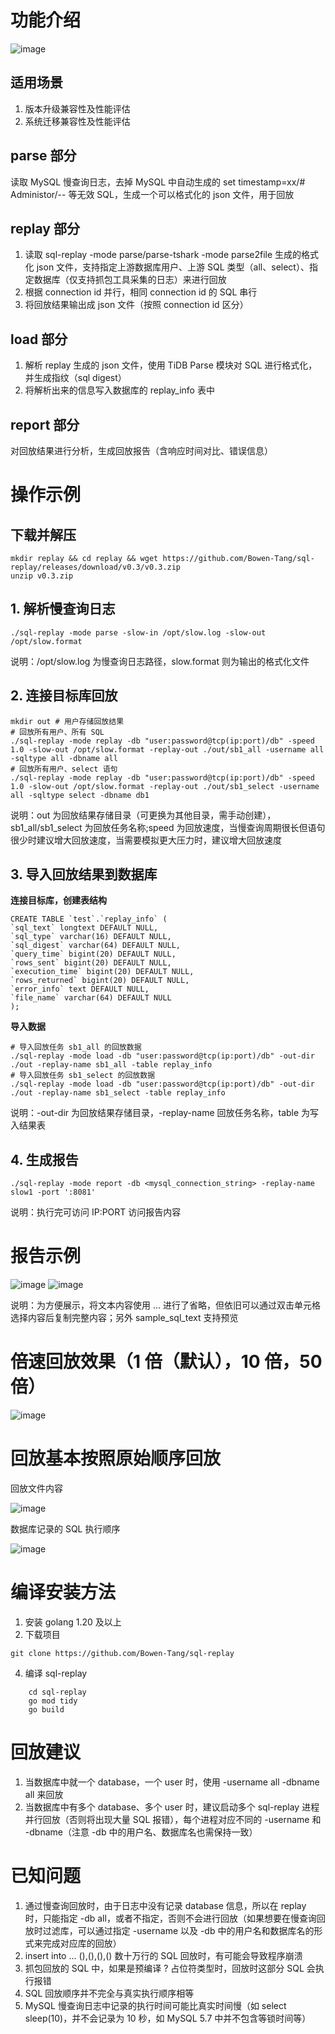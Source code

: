 # 功能介绍
![image](https://github.com/Bowen-Tang/sql-replay/assets/52245161/bc2bd3cc-8cdf-4f06-8187-9937a84b56c3)


## 适用场景
1. 版本升级兼容性及性能评估
2. 系统迁移兼容性及性能评估

## parse 部分
读取 MySQL 慢查询日志，去掉 MySQL 中自动生成的 set timestamp=xx/# Administor/-- 等无效 SQL，生成一个可以格式化的 json 文件，用于回放
## replay 部分
1. 读取 sql-replay -mode parse/parse-tshark -mode parse2file 生成的格式化 json 文件，支持指定上游数据库用户、上游 SQL 类型（all、select）、指定数据库（仅支持抓包工具采集的日志）来进行回放
2. 根据 connection id 并行，相同 connection id 的 SQL 串行
3. 将回放结果输出成 json 文件（按照 connection id 区分）
## load 部分
1. 解析 replay 生成的 json 文件，使用 TiDB Parse 模块对 SQL 进行格式化，并生成指纹（sql digest）
2. 将解析出来的信息写入数据库的 replay_info 表中
## report 部分
对回放结果进行分析，生成回放报告（含响应时间对比、错误信息）

# 操作示例 
## 下载并解压 
```
mkdir replay && cd replay && wget https://github.com/Bowen-Tang/sql-replay/releases/download/v0.3/v0.3.zip
unzip v0.3.zip
```
 
## 1. 解析慢查询日志
```
./sql-replay -mode parse -slow-in /opt/slow.log -slow-out /opt/slow.format
```
说明：/opt/slow.log 为慢查询日志路径，slow.format 则为输出的格式化文件

## 2. 连接目标库回放

```
mkdir out # 用户存储回放结果
# 回放所有用户、所有 SQL
./sql-replay -mode replay -db "user:password@tcp(ip:port)/db" -speed 1.0 -slow-out /opt/slow.format -replay-out ./out/sb1_all -username all -sqltype all -dbname all
# 回放所有用户、select 语句
./sql-replay -mode replay -db "user:password@tcp(ip:port)/db" -speed 1.0 -slow-out /opt/slow.format -replay-out ./out/sb1_select -username all -sqltype select -dbname db1
```
说明：out 为回放结果存储目录（可更换为其他目录，需手动创建），sb1_all/sb1_select 为回放任务名称;speed 为回放速度，当慢查询周期很长但语句很少时建议增大回放速度，当需要模拟更大压力时，建议增大回放速度

## 3. 导入回放结果到数据库
**连接目标库，创建表结构**
```
CREATE TABLE `test`.`replay_info` (
`sql_text` longtext DEFAULT NULL,
`sql_type` varchar(16) DEFAULT NULL,
`sql_digest` varchar(64) DEFAULT NULL,
`query_time` bigint(20) DEFAULT NULL,
`rows_sent` bigint(20) DEFAULT NULL,
`execution_time` bigint(20) DEFAULT NULL,
`rows_returned` bigint(20) DEFAULT NULL,
`error_info` text DEFAULT NULL,
`file_name` varchar(64) DEFAULT NULL
);
```
**导入数据**
```
# 导入回放任务 sb1_all 的回放数据 
./sql-replay -mode load -db "user:password@tcp(ip:port)/db" -out-dir ./out -replay-name sb1_all -table replay_info 
# 导入回放任务 sb1_select 的回放数据 
./sql-replay -mode load -db "user:password@tcp(ip:port)/db" -out-dir ./out -replay-name sb1_select -table replay_info 
```
说明：-out-dir 为回放结果存储目录，-replay-name 回放任务名称，table 为写入结果表

## 4. 生成报告

```
./sql-replay -mode report -db <mysql_connection_string> -replay-name slow1 -port ':8081'
```
说明：执行完可访问 IP:PORT 访问报告内容

# 报告示例 
![image](https://github.com/Bowen-Tang/sql-replay/assets/52245161/be918a5c-b06e-4899-81db-dfdac3007232)
![image](https://github.com/Bowen-Tang/sql-replay/assets/52245161/5a9433d9-0b0d-4192-aaf5-2e14f2caaa80)

说明：为方便展示，将文本内容使用 ... 进行了省略，但依旧可以通过双击单元格选择内容后复制完整内容；另外 sample_sql_text 支持预览



# 倍速回放效果（1 倍（默认），10 倍，50 倍）
![image](https://github.com/Bowen-Tang/sql-replay/assets/52245161/8ebbee92-586d-4090-97d6-9e2c87c640bc)

# 回放基本按照原始顺序回放
回放文件内容

![image](https://github.com/Bowen-Tang/sql-replay/assets/52245161/e87e84fd-7318-41d0-8356-ddce5c744e2d)

数据库记录的 SQL 执行顺序

![image](https://github.com/Bowen-Tang/sql-replay/assets/52245161/7d9d7f84-80a1-44d6-b3d5-8f27b933ffcb)



# 编译安装方法

1. 安装 golang 1.20 及以上
2. 下载项目

```
git clone https://github.com/Bowen-Tang/sql-replay
```

4. 编译 sql-replay

```
    cd sql-replay
    go mod tidy
    go build
```
# 回放建议
1. 当数据库中就一个 database，一个 user 时，使用 -username all -dbname all 来回放
2. 当数据库中有多个 database、多个 user 时，建议启动多个 sql-replay 进程并行回放（否则将出现大量 SQL 报错），每个进程对应不同的 -username 和 -dbname（注意 -db 中的用户名、数据库名也需保持一致）

# 已知问题
1. 通过慢查询回放时，由于日志中没有记录 database 信息，所以在 replay 时，只能指定 -db all，或者不指定，否则不会进行回放（如果想要在慢查询回放时过滤库，可以通过指定 -username 以及 -db 中的用户名和数据库名的形式来完成对应库的回放）
2. insert into ... (),(),(),() 数十万行的 SQL 回放时，有可能会导致程序崩溃
3. 抓包回放的 SQL 中，如果是预编译 ? 占位符类型时，回放时这部分 SQL 会执行报错
4. SQL 回放顺序并不完全与真实执行顺序相等
5. MySQL 慢查询日志中记录的执行时间可能比真实时间慢（如 select sleep(10)，并不会记录为 10 秒，如 MySQL 5.7 中并不包含等锁时间等）
